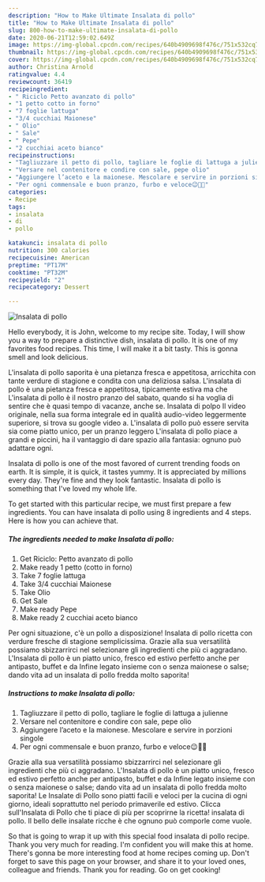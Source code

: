 ```yaml
---
description: "How to Make Ultimate Insalata di pollo"
title: "How to Make Ultimate Insalata di pollo"
slug: 800-how-to-make-ultimate-insalata-di-pollo
date: 2020-06-21T12:59:02.649Z
image: https://img-global.cpcdn.com/recipes/640b4909698f476c/751x532cq70/insalata-di-pollo-recipe-main-photo.jpg
thumbnail: https://img-global.cpcdn.com/recipes/640b4909698f476c/751x532cq70/insalata-di-pollo-recipe-main-photo.jpg
cover: https://img-global.cpcdn.com/recipes/640b4909698f476c/751x532cq70/insalata-di-pollo-recipe-main-photo.jpg
author: Christina Arnold
ratingvalue: 4.4
reviewcount: 36419
recipeingredient:
- " Riciclo Petto avanzato di pollo"
- "1 petto cotto in forno"
- "7 foglie lattuga"
- "3/4 cucchiai Maionese"
- " Olio"
- " Sale"
- " Pepe"
- "2 cucchiai aceto bianco"
recipeinstructions:
- "Tagliuzzare il petto di pollo, tagliare le foglie di lattuga a julienne"
- "Versare nel contenitore e condire con sale, pepe olio"
- "Aggiungere l’aceto e la maionese. Mescolare e servire in porzioni singole"
- "Per ogni commensale e buon pranzo, furbo e veloce😉👍🏻"
categories:
- Recipe
tags:
- insalata
- di
- pollo

katakunci: insalata di pollo 
nutrition: 300 calories
recipecuisine: American
preptime: "PT17M"
cooktime: "PT32M"
recipeyield: "2"
recipecategory: Dessert

---
```



![Insalata di pollo](https://img-global.cpcdn.com/recipes/640b4909698f476c/751x532cq70/insalata-di-pollo-recipe-main-photo.jpg)

Hello everybody, it is John, welcome to my recipe site. Today, I will show you a way to prepare a distinctive dish, insalata di pollo. It is one of my favorites food recipes. This time, I will make it a bit tasty. This is gonna smell and look delicious.

L&#39;insalata di pollo saporita è una pietanza fresca e appetitosa, arricchita con tante verdure di stagione e condita con una deliziosa salsa. L&#39;insalata di pollo è una pietanza fresca e appetitosa, tipicamente estiva ma che L&#39;insalata di pollo è il nostro pranzo del sabato, quando si ha voglia di sentire che è quasi tempo di vacanze, anche se. Insalata di polpo Il video originale, nella sua forma integrale ed in qualità audio-video leggermente superiore, si trova su google video a. L&#39;insalata di pollo può essere servita sia come piatto unico, per un pranzo leggero L&#39;insalata di pollo piace a grandi e piccini, ha il vantaggio di dare spazio alla fantasia: ognuno può adattare ogni.

Insalata di pollo is one of the most favored of current trending foods on earth. It is simple, it is quick, it tastes yummy. It is appreciated by millions every day. They're fine and they look fantastic. Insalata di pollo is something that I've loved my whole life.


To get started with this particular recipe, we must first prepare a few ingredients. You can have insalata di pollo using 8 ingredients and 4 steps. Here is how you can achieve that.

<!--inarticleads1-->

##### The ingredients needed to make Insalata di pollo:

1. Get  Riciclo: Petto avanzato di pollo
1. Make ready 1 petto (cotto in forno)
1. Take 7 foglie lattuga
1. Take 3/4 cucchiai Maionese
1. Take  Olio
1. Get  Sale
1. Make ready  Pepe
1. Make ready 2 cucchiai aceto bianco


Per ogni situazione, c&#39;è un pollo a disposizione! Insalata di pollo ricetta con verdure fresche di stagione semplicissima. Grazie alla sua versatilità possiamo sbizzarrirci nel selezionare gli ingredienti che più ci aggradano. L&#39;Insalata di pollo è un piatto unico, fresco ed estivo perfetto anche per antipasto, buffet e da Infine legato insieme con o senza maionese o salse; dando vita ad un insalata di pollo fredda molto saporita! 

<!--inarticleads2-->

##### Instructions to make Insalata di pollo:

1. Tagliuzzare il petto di pollo, tagliare le foglie di lattuga a julienne
1. Versare nel contenitore e condire con sale, pepe olio
1. Aggiungere l’aceto e la maionese. Mescolare e servire in porzioni singole
1. Per ogni commensale e buon pranzo, furbo e veloce😉👍🏻


Grazie alla sua versatilità possiamo sbizzarrirci nel selezionare gli ingredienti che più ci aggradano. L&#39;Insalata di pollo è un piatto unico, fresco ed estivo perfetto anche per antipasto, buffet e da Infine legato insieme con o senza maionese o salse; dando vita ad un insalata di pollo fredda molto saporita! Le Insalate di Pollo sono piatti facili e veloci per la cucina di ogni giorno, ideali soprattutto nel periodo primaverile ed estivo. Clicca sull&#39;Insalata di Pollo che ti piace di più per scoprirne la ricetta! insalata di pollo. Il bello delle insalate ricche è che ognuno può comporle come vuole. 

So that is going to wrap it up with this special food insalata di pollo recipe. Thank you very much for reading. I'm confident you will make this at home. There's gonna be more interesting food at home recipes coming up. Don't forget to save this page on your browser, and share it to your loved ones, colleague and friends. Thank you for reading. Go on get cooking!
